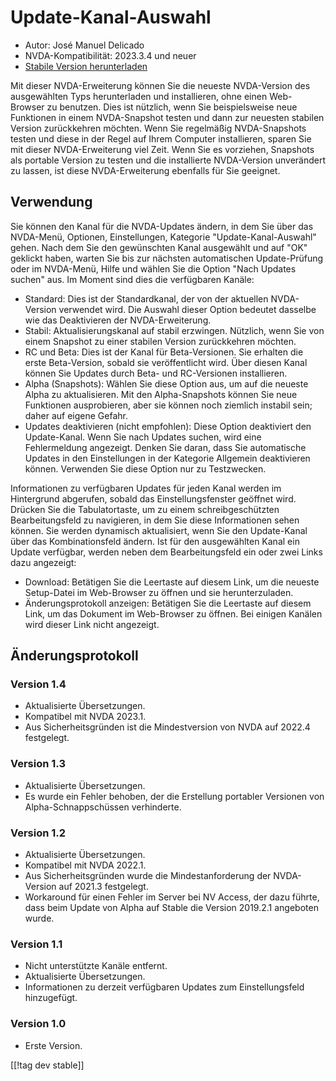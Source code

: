 # Update-Kanal-Auswahl #

* Autor: José Manuel Delicado
* NVDA-Kompatibilität: 2023.3.4 und neuer
* [Stabile Version herunterladen][1]

Mit dieser NVDA-Erweiterung können Sie die neueste NVDA-Version des
ausgewählten Typs herunterladen und installieren, ohne einen Web-Browser zu
benutzen. Dies ist nützlich, wenn Sie beispielsweise neue Funktionen in
einem NVDA-Snapshot testen und dann zur neuesten stabilen Version
zurückkehren möchten. Wenn Sie regelmäßig NVDA-Snapshots testen und diese in
der Regel auf Ihrem Computer installieren, sparen Sie mit dieser
NVDA-Erweiterung viel Zeit. Wenn Sie es vorziehen, Snapshots als portable
Version zu testen und die installierte NVDA-Version unverändert zu lassen,
ist diese NVDA-Erweiterung ebenfalls für Sie geeignet.

## Verwendung

Sie können den Kanal für die NVDA-Updates ändern, in dem Sie über das
NVDA-Menü, Optionen, Einstellungen, Kategorie "Update-Kanal-Auswahl"
gehen. Nach dem Sie den gewünschten Kanal ausgewählt und auf "OK" geklickt
haben, warten Sie bis zur nächsten automatischen Update-Prüfung oder im
NVDA-Menü, Hilfe und wählen Sie die Option "Nach Updates suchen" aus. Im
Moment sind dies die verfügbaren Kanäle:

* Standard: Dies ist der Standardkanal, der von der aktuellen NVDA-Version
  verwendet wird. Die Auswahl dieser Option bedeutet dasselbe wie das
  Deaktivieren der NVDA-Erweiterung.
* Stabil: Aktualisierungskanal auf stabil erzwingen. Nützlich, wenn Sie von
  einem Snapshot zu einer stabilen Version zurückkehren möchten.
* RC und Beta: Dies ist der Kanal für Beta-Versionen. Sie erhalten die erste
  Beta-Version, sobald sie veröffentlicht wird. Über diesen Kanal können Sie
  Updates durch Beta- und RC-Versionen installieren.
* Alpha (Snapshots): Wählen Sie diese Option aus, um auf die neueste Alpha
  zu aktualisieren. Mit den Alpha-Snapshots können Sie neue Funktionen
  ausprobieren, aber sie können noch ziemlich instabil sein; daher auf
  eigene Gefahr.
* Updates deaktivieren (nicht empfohlen): Diese Option deaktiviert den
  Update-Kanal. Wenn Sie nach Updates suchen, wird eine Fehlermeldung
  angezeigt. Denken Sie daran, dass Sie automatische Updates in den
  Einstellungen in der Kategorie Allgemein deaktivieren können. Verwenden
  Sie diese Option nur zu Testzwecken.

Informationen zu verfügbaren Updates für jeden Kanal werden im Hintergrund
abgerufen, sobald das Einstellungsfenster geöffnet wird. Drücken Sie die
Tabulatortaste, um zu einem schreibgeschützten Bearbeitungsfeld zu
navigieren, in dem Sie diese Informationen sehen können. Sie werden
dynamisch aktualisiert, wenn Sie den Update-Kanal über das Kombinationsfeld
ändern. Ist für den ausgewählten Kanal ein Update verfügbar, werden neben
dem Bearbeitungsfeld ein oder zwei Links dazu angezeigt:

* Download: Betätigen Sie die Leertaste auf diesem Link, um die neueste
  Setup-Datei im Web-Browser zu öffnen und sie herunterzuladen.
* Änderungsprotokoll anzeigen: Betätigen Sie die Leertaste auf diesem Link,
  um das Dokument im Web-Browser zu öffnen. Bei einigen Kanälen wird dieser
  Link nicht angezeigt.

## Änderungsprotokoll

### Version 1.4

* Aktualisierte Übersetzungen.
* Kompatibel mit NVDA 2023.1.
* Aus Sicherheitsgründen ist die Mindestversion von NVDA auf 2022.4
  festgelegt.

### Version 1.3

* Aktualisierte Übersetzungen.
* Es wurde ein Fehler behoben, der die Erstellung portabler Versionen von
  Alpha-Schnappschüssen verhinderte.

### Version 1.2

* Aktualisierte Übersetzungen.
* Kompatibel mit NVDA 2022.1.
* Aus Sicherheitsgründen wurde die Mindestanforderung der NVDA-Version auf
  2021.3 festgelegt.
* Workaround für einen Fehler im Server bei NV Access, der dazu führte, dass
  beim Update von Alpha auf Stable die Version 2019.2.1 angeboten wurde.

### Version 1.1

* Nicht unterstützte Kanäle entfernt.
* Aktualisierte Übersetzungen.
* Informationen zu derzeit verfügbaren Updates zum Einstellungsfeld
  hinzugefügt.

### Version 1.0

* Erste Version.

[[!tag dev stable]]

[1]: https://www.nvaccess.org/addonStore/legacy?file=updateChannel
